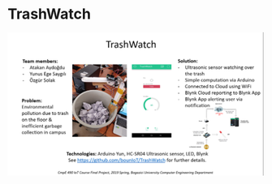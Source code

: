 # TrashWatch

![alt text](https://github.com/bounIoT/TrashWatch/blob/master/Figures/TrashWatch%20One%20Pager%20Report.png?raw=true "TraashWatch Report")
